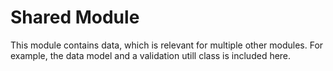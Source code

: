# Shared Module

This module contains data, which is relevant for multiple other modules.
For example, the data model and a validation utill class is included here.